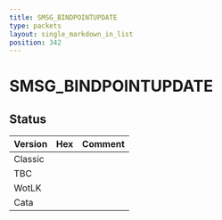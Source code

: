 ```yaml
---
title: SMSG_BINDPOINTUPDATE
type: packets
layout: single_markdown_in_list
position: 342
---
```


# SMSG_BINDPOINTUPDATE

## Status

Version | Hex | Comment
---------- | ---------- | ---------- 
Classic |  |  
TBC |  |  
WotLK |  |  
Cata |  |  
